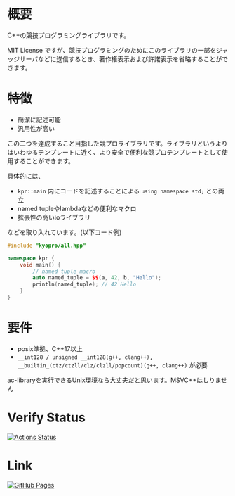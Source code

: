 # 概要
C++の競技プログラミングライブラリです。

MIT License ですが、競技プログラミングのためにこのライブラリの一部をジャッジサーバなどに送信するとき、著作権表示および許諾表示を省略することができます。

# 特徴
- 簡潔に記述可能
- 汎用性が高い

この二つを達成すること目指した競プロライブラリです。ライブラリというよりはいわゆるテンプレートに近く、より安全で便利な競プロテンプレートとして使用することができます。

具体的には、

- `kpr::main` 内にコードを記述することによる `using namespace std;` との両立
- named tupleやlambdaなどの便利なマクロ
- 拡張性の高いioライブラリ

などを取り入れています。(以下コード例)

```cpp
#include "kyopro/all.hpp"

namespace kpr {
    void main() {
        // named tuple macro
        auto named_tuple = $$(a, 42, b, "Hello");
        println(named_tuple); // 42 Hello
    }
}
```


# 要件
- posix準拠、C++17以上
- `__int128 / unsigned __int128(g++, clang++), __builtin_(ctz/ctzll/clz/clzll/popcount)(g++, clang++)` が必要

ac-libraryを実行できるUnix環境なら大丈夫だと思います。MSVC++はしりません

# Verify Status
[![Actions Status](https://github.com/Chipppppppppp/kyopro/workflows/verify/badge.svg)](https://github.com/Chipppppppppp/kyopro/actions)

# Link
[![GitHub Pages](https://img.shields.io/static/v1?label=GitHub+Pages&message=+&color=brightgreen&logo=github)](https://Chipppppppppp.github.io/kyopro/)
